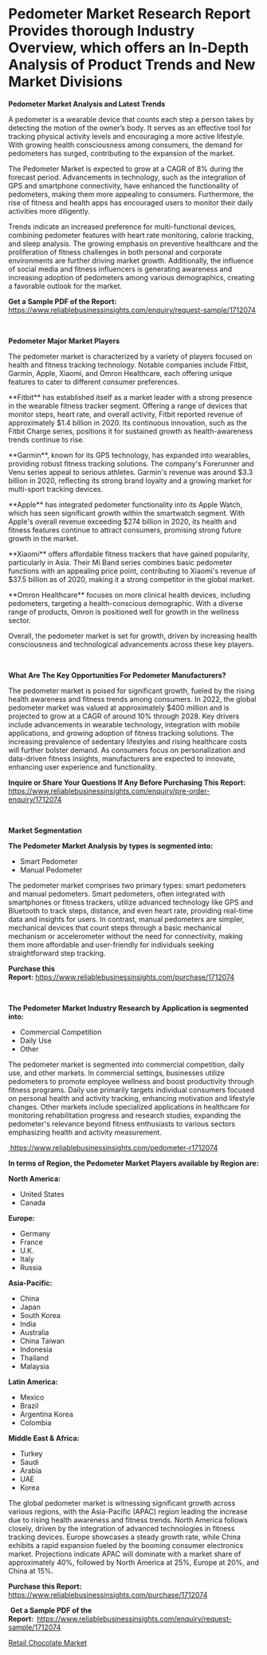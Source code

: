 <p><h1>Pedometer Market Research Report Provides thorough Industry Overview, which offers an In-Depth Analysis of Product Trends and New Market Divisions</h1></p><p><strong>Pedometer Market Analysis and Latest Trends</strong></p>
<p><p>A pedometer is a wearable device that counts each step a person takes by detecting the motion of the owner’s body. It serves as an effective tool for tracking physical activity levels and encouraging a more active lifestyle. With growing health consciousness among consumers, the demand for pedometers has surged, contributing to the expansion of the market. </p><p>The Pedometer Market is expected to grow at a CAGR of 8% during the forecast period. Advancements in technology, such as the integration of GPS and smartphone connectivity, have enhanced the functionality of pedometers, making them more appealing to consumers. Furthermore, the rise of fitness and health apps has encouraged users to monitor their daily activities more diligently. </p><p>Trends indicate an increased preference for multi-functional devices, combining pedometer features with heart rate monitoring, calorie tracking, and sleep analysis. The growing emphasis on preventive healthcare and the proliferation of fitness challenges in both personal and corporate environments are further driving market growth. Additionally, the influence of social media and fitness influencers is generating awareness and increasing adoption of pedometers among various demographics, creating a favorable outlook for the market.</p></p>
<p><strong>Get a Sample PDF of the Report:&nbsp;</strong> <a href="https://www.reliablebusinessinsights.com/enquiry/request-sample/1712074?utm_campaign=2094&utm_medium=2&utm_source=Github&utm_content=ia&utm_term=09022025&utm_id=pedometer">https://www.reliablebusinessinsights.com/enquiry/request-sample/1712074</a></p>
<p>&nbsp;</p>
<p><strong>Pedometer Major Market Players</strong></p>
<p><p>The pedometer market is characterized by a variety of players focused on health and fitness tracking technology. Notable companies include Fitbit, Garmin, Apple, Xiaomi, and Omron Healthcare, each offering unique features to cater to different consumer preferences.</p><p>**Fitbit** has established itself as a market leader with a strong presence in the wearable fitness tracker segment. Offering a range of devices that monitor steps, heart rate, and overall activity, Fitbit reported revenue of approximately $1.4 billion in 2020. Its continuous innovation, such as the Fitbit Charge series, positions it for sustained growth as health-awareness trends continue to rise.</p><p>**Garmin**, known for its GPS technology, has expanded into wearables, providing robust fitness tracking solutions. The company's Forerunner and Venu series appeal to serious athletes. Garmin's revenue was around $3.3 billion in 2020, reflecting its strong brand loyalty and a growing market for multi-sport tracking devices.</p><p>**Apple** has integrated pedometer functionality into its Apple Watch, which has seen significant growth within the smartwatch segment. With Apple's overall revenue exceeding $274 billion in 2020, its health and fitness features continue to attract consumers, promising strong future growth in the market.</p><p>**Xiaomi** offers affordable fitness trackers that have gained popularity, particularly in Asia. Their Mi Band series combines basic pedometer functions with an appealing price point, contributing to Xiaomi's revenue of $37.5 billion as of 2020, making it a strong competitor in the global market.</p><p>**Omron Healthcare** focuses on more clinical health devices, including pedometers, targeting a health-conscious demographic. With a diverse range of products, Omron is positioned well for growth in the wellness sector.</p><p>Overall, the pedometer market is set for growth, driven by increasing health consciousness and technological advancements across these key players.</p></p>
<p>&nbsp;</p>
<p><strong>What Are The Key Opportunities For Pedometer Manufacturers?</strong></p>
<p><p>The pedometer market is poised for significant growth, fueled by the rising health awareness and fitness trends among consumers. In 2022, the global pedometer market was valued at approximately $400 million and is projected to grow at a CAGR of around 10% through 2028. Key drivers include advancements in wearable technology, integration with mobile applications, and growing adoption of fitness tracking solutions. The increasing prevalence of sedentary lifestyles and rising healthcare costs will further bolster demand. As consumers focus on personalization and data-driven fitness insights, manufacturers are expected to innovate, enhancing user experience and functionality.</p></p>
<p><strong>Inquire or Share Your Questions If Any Before Purchasing This Report:</strong> <a href="https://www.reliablebusinessinsights.com/enquiry/pre-order-enquiry/1712074?utm_campaign=2094&utm_medium=2&utm_source=Github&utm_content=ia&utm_term=09022025&utm_id=pedometer">https://www.reliablebusinessinsights.com/enquiry/pre-order-enquiry/1712074</a></p>
<p>&nbsp;</p>
<p><strong>Market Segmentation</strong></p>
<p><strong>The Pedometer Market Analysis by types is segmented into:</strong></p>
<p><ul><li>Smart Pedometer</li><li>Manual Pedometer</li></ul></p>
<p><p>The pedometer market comprises two primary types: smart pedometers and manual pedometers. Smart pedometers, often integrated with smartphones or fitness trackers, utilize advanced technology like GPS and Bluetooth to track steps, distance, and even heart rate, providing real-time data and insights for users. In contrast, manual pedometers are simpler, mechanical devices that count steps through a basic mechanical mechanism or accelerometer without the need for connectivity, making them more affordable and user-friendly for individuals seeking straightforward step tracking.</p></p>
<p><strong>Purchase this Report:&nbsp;</strong><a href="https://www.reliablebusinessinsights.com/purchase/1712074?utm_campaign=2094&utm_medium=2&utm_source=Github&utm_content=ia&utm_term=09022025&utm_id=pedometer">https://www.reliablebusinessinsights.com/purchase/1712074</a></p>
<p>&nbsp;</p>
<p><strong>The Pedometer Market Industry Research by Application is segmented into:</strong></p>
<p><ul><li>Commercial Competition</li><li>Daily Use</li><li>Other</li></ul></p>
<p><p>The pedometer market is segmented into commercial competition, daily use, and other markets. In commercial settings, businesses utilize pedometers to promote employee wellness and boost productivity through fitness programs. Daily use primarily targets individual consumers focused on personal health and activity tracking, enhancing motivation and lifestyle changes. Other markets include specialized applications in healthcare for monitoring rehabilitation progress and research studies, expanding the pedometer's relevance beyond fitness enthusiasts to various sectors emphasizing health and activity measurement.</p></p>
<p><a href="https://www.reliablebusinessinsights.com/pedometer-r1712074?utm_campaign=2094&utm_medium=2&utm_source=Github&utm_content=ia&utm_term=09022025&utm_id=pedometer">&nbsp;https://www.reliablebusinessinsights.com/pedometer-r1712074</a></p>
<p><strong>In terms of Region, the Pedometer Market Players available by Region are:</strong></p>
<p>
    <p> <strong> North America: </strong>
        <ul>
            <li>United States</li>
            <li>Canada</li>
        </ul>
        </p> 
    <p> <strong> Europe: </strong>
        <ul>
            <li>Germany</li>
            <li>France</li>
            <li>U.K.</li>
            <li>Italy</li>
            <li>Russia</li>
        </ul>
        </p> 
    <p> <strong> Asia-Pacific: </strong>
        <ul>
            <li>China</li>
            <li>Japan</li>
            <li>South Korea</li>
            <li>India</li>
            <li>Australia</li>
            <li>China Taiwan</li>
            <li>Indonesia</li>
            <li>Thailand</li>
            <li>Malaysia</li>
        </ul>
        </p> 
    <p> <strong> Latin America: </strong>
        <ul>
            <li>Mexico</li>
            <li>Brazil</li>
            <li>Argentina Korea</li>
            <li>Colombia</li>
        </ul>
        </p> 
    <p> <strong> Middle East & Africa: </strong>
        <ul>
            <li>Turkey</li>
            <li>Saudi</li>
            <li>Arabia</li>
            <li>UAE</li>
            <li>Korea</li>
        </ul>
    </p>
    </p>
<p><p>The global pedometer market is witnessing significant growth across various regions, with the Asia-Pacific (APAC) region leading the increase due to rising health awareness and fitness trends. North America follows closely, driven by the integration of advanced technologies in fitness tracking devices. Europe showcases a steady growth rate, while China exhibits a rapid expansion fueled by the booming consumer electronics market. Projections indicate APAC will dominate with a market share of approximately 40%, followed by North America at 25%, Europe at 20%, and China at 15%.</p></p>
<p><strong>Purchase this Report: </strong><a href="https://www.reliablebusinessinsights.com/purchase/1712074?utm_campaign=2094&utm_medium=2&utm_source=Github&utm_content=ia&utm_term=09022025&utm_id=pedometer">https://www.reliablebusinessinsights.com/purchase/1712074</a></p>
<p>&nbsp;<strong>Get a Sample PDF of the Report:&nbsp;&nbsp;</strong><a href="https://www.reliablebusinessinsights.com/enquiry/request-sample/1712074?utm_campaign=2094&utm_medium=2&utm_source=Github&utm_content=ia&utm_term=09022025&utm_id=pedometer">https://www.reliablebusinessinsights.com/enquiry/request-sample/1712074</a></p>
<p><strong></strong></p>
<p><p><a href="https://github.com/DixieGrimes/Market-Research-Report-List-1/blob/main/retail-chocolate-market.md?utm_campaign=2094&utm_medium=2&utm_source=Github&utm_content=ia&utm_term=09022025&utm_id=pedometer">Retail Chocolate Market</a></p></p>